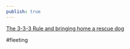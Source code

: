 ```yaml
---
publish: true
---
```

[The 3-3-3 Rule and bringing home a rescue dog](https://www.rescuedogs101.com/bringing-new-dog-home-3-3-3-rule/)

#fleeting 
